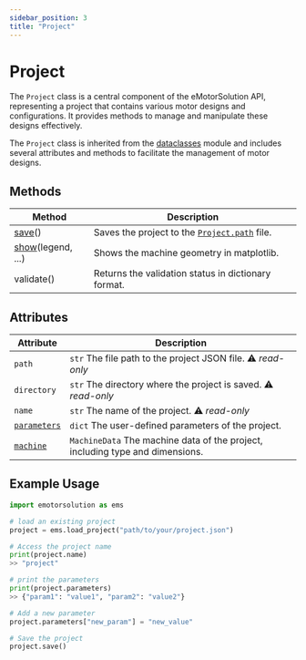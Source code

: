 ```yaml
---
sidebar_position: 3
title: "Project"
---
```


# Project
The `Project` class is a central component of the eMotorSolution API, representing a project that contains various motor designs and configurations. It provides methods to manage and manipulate these designs effectively.

The `Project` class is inherited from the [dataclasses](https://docs.python.org/3/library/dataclasses.html) module and includes several attributes and methods to facilitate the management of motor designs.

## Methods

| Method | Description |
|---|---|
| [save](/docs/api/Project/save.md)() | Saves the project to the [`Project.path`](/docs/api/Project/index.md#path) file. |
| [show](/docs/api/Project/show.md)(legend, ...) | Shows the machine geometry in matplotlib. |
| validate() | Returns the validation status in dictionary format. |


## Attributes
| Attribute | Description |
|---|---|
| `path` | `str` The file path to the project JSON file. :warning: *read-only* |
| `directory` | `str` The directory where the project is saved. :warning: *read-only* |
| `name` | `str` The name of the project. :warning: *read-only* |
| [`parameters`](/docs/api/Project/parameters.md) | `dict` The user-defined parameters of the project. |
| [`machine`](/docs/api/Machine/index.md) | `MachineData` The machine data of the project, including type and dimensions. |

## Example Usage
```python
import emotorsolution as ems

# load an existing project
project = ems.load_project("path/to/your/project.json")

# Access the project name
print(project.name)
>> "project"

# print the parameters
print(project.parameters)
>> {"param1": "value1", "param2": "value2"}

# Add a new parameter
project.parameters["new_param"] = "new_value"

# Save the project
project.save()
```

